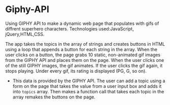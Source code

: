 # Giphy-API
Using  GIPHY API to make a dynamic web page that populates with gifs of diffrent superhero characters. Technologies used:JavaScript, jQuery,HTML,CSS.


  The app  takes the topics in the array of strings and creates buttons in  HTML using a loop that appends a button for each string in the array. When the user clicks on a button, the page  grabs 10 static, non-animated gif images from the GIPHY API and places them on the page.
 When the user clicks one of the still GIPHY images, the gif  animates. If the user clicks the gif again, it  stops playing. Under every gif,  its rating is displayed (PG, G, so on).
   * This data is provided by the GIPHY API.
 The user can add a topic using a form on the page that takes the value from a user input box and adds it into  `topics` array. Then makes a function call that takes each topic in the array remakes the buttons on the page.
